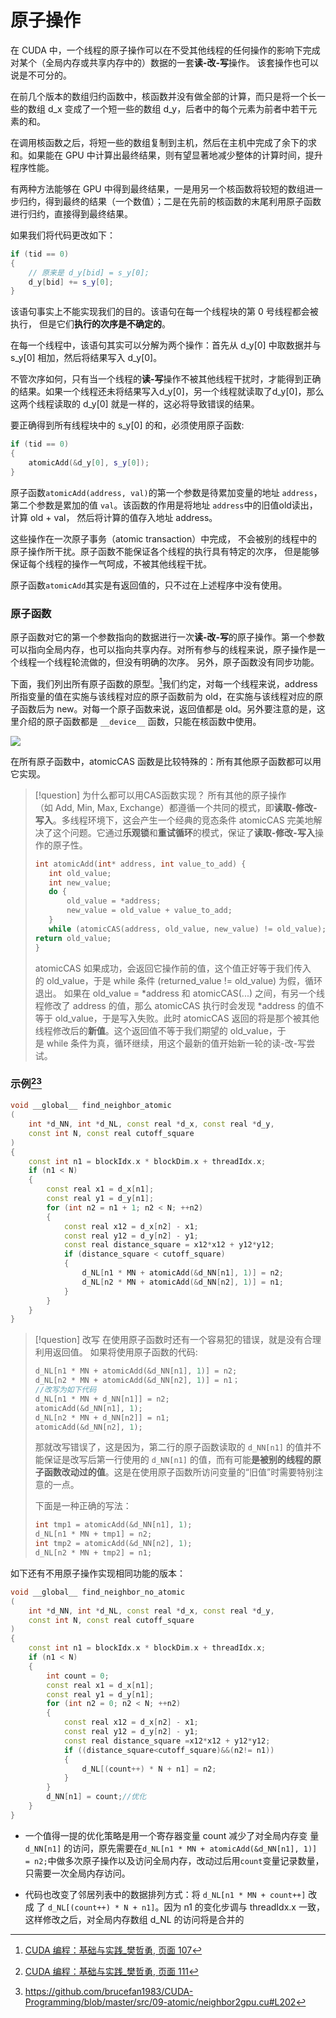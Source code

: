 # 原子操作

在 CUDA 中，一个线程的原子操作可以在不受其他线程的任何操作的影响下完成对某个（全局内存或共享内存中的）数据的一套**读-改-写**操作。 该套操作也可以说是不可分的。

在前几个版本的数组归约函数中，核函数并没有做全部的计算，而只是将一个长一些的数组 d_x 变成了一个短一些的数组 d_y，后者中的每个元素为前者中若干元素的和。 

在调用核函数之后，将短一些的数组复制到主机，然后在主机中完成了余下的求和。如果能在 GPU 中计算出最终结果，则有望显著地减少整体的计算时间，提升程序性能。

有两种方法能够在 GPU 中得到最终结果，一是用另一个核函数将较短的数组进一步归约，得到最终的结果（一个数值）；二是在先前的核函数的末尾利用原子函数进行归约，直接得到最终结果。

如果我们将代码更改如下：

```cpp
if (tid == 0) 
{ 
	// 原来是 d_y[bid] = s_y[0];
	d_y[bid] += s_y[0]; 
}
```

该语句事实上不能实现我们的目的。该语句在每一个线程块的第 0 号线程都会被执行， 但是它们**执行的次序是不确定的**。

在每一个线程中，该语句其实可以分解为两个操作：首先从 d_y[0] 中取数据并与 s_y[0] 相加，然后将结果写入 d_y[0]。

不管次序如何，只有当一个线程的**读-写**操作不被其他线程干扰时，才能得到正确的结果。如果一个线程还未将结果写入d_y[0]，另一个线程就读取了d_y[0]，那么这两个线程读取的 d_y[0] 就是一样的，这必将导致错误的结果。

要正确得到所有线程块中的 s_y[0] 的和，必须使用原子函数:

```cpp
if (tid == 0) 
{ 
	atomicAdd(&d_y[0], s_y[0]); 
}
```

原子函数`atomicAdd(address, val)`的第一个参数是待累加变量的地址 `address`，第二个参数是累加的值 `val`。该函数的作用是将地址 `address`中的旧值old读出，计算 old + val， 然后将计算的值存入地址 address。

这些操作在一次原子事务（atomic transaction）中完成， 不会被别的线程中的原子操作所干扰。原子函数不能保证各个线程的执行具有特定的次序， 但是能够保证每个线程的操作一气呵成，不被其他线程干扰。

原子函数`atomicAdd`其实是有返回值的，只不过在上述程序中没有使用。

### 原子函数

原子函数对它的第一个参数指向的数据进行一次**读-改-写**的原子操作。第一个参数可以指向全局内存，也可以指向共享内存。对所有参与的线程来说，原子操作是一个线程一个线程轮流做的，但没有明确的次序。 另外，原子函数没有同步功能。

下面，我们列出所有原子函数的原型。[^1]我们约定，对每一个线程来说，address 所指变量的值在实施与该线程对应的原子函数前为 old，在实施与该线程对应的原子函数后为 new。对每一个原子函数来说，返回值都是 old。另外要注意的是，这里介绍的原子函数都是 `__device__` 函数，只能在核函数中使用。


![](../../../../../files/images/MLsys/13-a-65-1.png)

在所有原子函数中，atomicCAS 函数是比较特殊的：所有其他原子函数都可以用它实现。

> [!question] 为什么都可以用CAS函数实现？
> 所有其他的原子操作（如 Add, Min, Max, Exchange）都遵循一个共同的模式，即**读取-修改-写入**。多线程环境下，这会产生一个经典的竞态条件
> atomicCAS 完美地解决了这个问题。它通过**乐观锁**和**重试循环**的模式，保证了**读取-修改-写入**操作的原子性。
> ```cpp
> int atomicAdd(int* address, int value_to_add) {
>    int old_value;
>    int new_value;
>    do {
>        old_value = *address; 
>        new_value = old_value + value_to_add;
>    } 
>    while (atomicCAS(address, old_value, new_value) != old_value);
>return old_value;
>}
>```
>
> atomicCAS 如果成功，会返回它操作前的值，这个值正好等于我们传入的 old_value，于是 while 条件 (returned_value != old_value) 为假，循环退出。
   如果在 old_value = *address 和 atomicCAS(...) 之间，有另一个线程修改了 address 的值，那么 atomicCAS 执行时会发现 *address 的值不等于 old_value，于是写入失败。此时 atomicCAS 返回的将是那个被其他线程修改后的**新值**。这个返回值不等于我们期望的 old_value，于是 while 条件为真，循环继续，用这个最新的值开始新一轮的读-改-写尝试。

### 示例[^2][^3]

```cpp
void __global__ find_neighbor_atomic
(
    int *d_NN, int *d_NL, const real *d_x, const real *d_y,
    const int N, const real cutoff_square
)
{
    const int n1 = blockIdx.x * blockDim.x + threadIdx.x;
    if (n1 < N)
    {
        const real x1 = d_x[n1];
        const real y1 = d_y[n1];
        for (int n2 = n1 + 1; n2 < N; ++n2)
        {
            const real x12 = d_x[n2] - x1;
            const real y12 = d_y[n2] - y1;
            const real distance_square = x12*x12 + y12*y12;
            if (distance_square < cutoff_square)
            {
                d_NL[n1 * MN + atomicAdd(&d_NN[n1], 1)] = n2;
                d_NL[n2 * MN + atomicAdd(&d_NN[n2], 1)] = n1;
            }
        }
    }
}
```

> [!question] 改写
> 在使用原子函数时还有一个容易犯的错误，就是没有合理利用返回值。
> 如果将使用原子函数的代码:
> ```cpp
>d_NL[n1 * MN + atomicAdd(&d_NN[n1], 1)] = n2;
>d_NL[n2 * MN + atomicAdd(&d_NN[n2], 1)] = n1； 
>//改写为如下代码
>d_NL[n1 * MN + d_NN[n1]] = n2;
>atomicAdd(&d_NN[n1], 1); 
>d_NL[n2 * MN + d_NN[n2]] = n1; 
>atomicAdd(&d_NN[n2], 1);
>```
>那就改写错误了，这是因为，第二行的原子函数读取的 `d_NN[n1]` 的值并不能保证是改写后第一行使用的 `d_NN[n1]` 的值，而有可能**是被别的线程的原子函数改动过的值**。这是在使用原子函数所访问变量的“旧值”时需要特别注意的一点。
>
>下面是一种正确的写法：
>```cpp
>int tmp1 = atomicAdd(&d_NN[n1], 1); 
>d_NL[n1 * MN + tmp1] = n2; 
>int tmp2 = atomicAdd(&d_NN[n2], 1); 
>d_NL[n2 * MN + tmp2] = n1;
>```

如下还有不用原子操作实现相同功能的版本：
```cpp
void __global__ find_neighbor_no_atomic
(
    int *d_NN, int *d_NL, const real *d_x, const real *d_y,
    const int N, const real cutoff_square
)
{
    const int n1 = blockIdx.x * blockDim.x + threadIdx.x;
    if (n1 < N)
    {
        int count = 0;
        const real x1 = d_x[n1];
        const real y1 = d_y[n1];
        for (int n2 = 0; n2 < N; ++n2)
        {
            const real x12 = d_x[n2] - x1;
            const real y12 = d_y[n2] - y1;
            const real distance_square =x12*x12 + y12*y12;
            if ((distance_square<cutoff_square)&&(n2!= n1))
            {
                d_NL[(count++) * N + n1] = n2;
            }
        }
        d_NN[n1] = count;//优化
    }
}  
```

- 一个值得一提的优化策略是用一个寄存器变量 count 减少了对全局内存变 量 `d_NN[n1]` 的访问，原先需要在`d_NL[n1 * MN + atomicAdd(&d_NN[n1], 1)] = n2;`中做多次原子操作以及访问全局内存，改动过后用`count`变量记录数量，只需要一次全局内存访问。

- 代码也改变了邻居列表中的数据排列方式：将 `d_NL[n1 * MN + count++]` 改成 了 `d_NL[(count++) * N + n1]`。因为 n1 的变化步调与 threadIdx.x 一致，这样修改之后，对全局内存数组 d_NL 的访问将是合并的




[^1]: [CUDA 编程：基础与实践_樊哲勇, 页面 107](files/books/MLSys/CUDA%20编程：基础与实践_樊哲勇.pdf#page=107&selection=104,2,104,11)
[^2]: [CUDA 编程：基础与实践_樊哲勇, 页面 111](files/books/MLSys/CUDA%20编程：基础与实践_樊哲勇.pdf#page=111&selection=215,2,215,4)
[^3]: https://github.com/brucefan1983/CUDA-Programming/blob/master/src/09-atomic/neighbor2gpu.cu#L202
